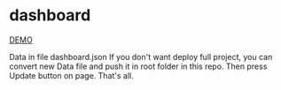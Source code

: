 # dashboard

[DEMO](https://zmichgen.github.io/dashboard)

Data in file dashboard.json
If you don't want deploy full project, you can convert new Data file and push it in root folder in this repo. Then press Update button on page.
That's all.
